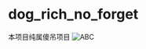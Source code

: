 # dog_rich_no_forget
本项目纯属傻吊项目
![ABC](http://images0.cnblogs.com/blog2015/503005/201506/291725544626273.png)
